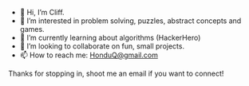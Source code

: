 - 👋 Hi, I’m Cliff.
- 👀 I’m interested in problem solving, puzzles, abstract concepts and games.
- 🌱 I’m currently learning about algorithms (HackerHero)
- 💞️ I’m looking to collaborate on fun, small projects.
- 📫 How to reach me: HonduQ@gmail.com

Thanks for stopping in, shoot me an email if you want to connect! 

<!---
HonduQ/HonduQ is a ✨ special ✨ repository because its `README.md` (this file) appears on your GitHub profile.
You can click the Preview link to take a look at your changes.
--->
